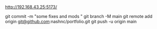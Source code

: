 http://192.168.43.25:5173/



git commit -m "some fixes and mods "
git branch -M main
git remote add origin git@github.com:nashnc/portfolio.git
git push -u origin main